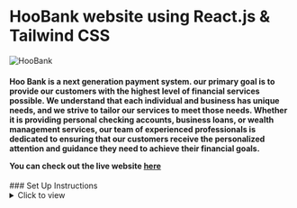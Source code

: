 # HooBank website using React.js & Tailwind CSS

![HooBank](https://i.ibb.co/BK1Hn0x/Screenshot-2022-08-08-at-4-05-48-PM.png)



<h4>Hoo Bank is a next generation payment system. our primary goal is to provide our customers with the highest level of financial services possible. We understand that each individual and business has unique needs, and we strive to tailor our services to meet those needs. Whether it is providing personal checking accounts, business loans, or wealth management services, our team of experienced professionals is dedicated to ensuring that our customers receive the personalized attention and guidance they need to achieve their financial goals.


You can check out the live website <a href="https://rohit-hoo-bank.netlify.app/"  target="_blank" >here</a>
</h4>
### Set Up Instructions

<details>
<summary>Click to view</summary>

- Download dependencies by running `npm install`
- Start up the app using `npm run dev`
</details>
